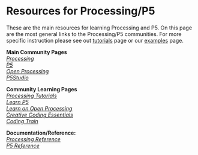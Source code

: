 # Resources for Processing/P5

These are the main resources for learning Processing and P5. On this page are the most general links to the Processing/P5 communities.
For more specific instruction please see out [tutorials](Tutorials) page or our [examples](Examples) page.


**Main Community Pages**\
*[Processing](https://processing.org)\
[P5](https://p5js.org)\
[Open Processing](https://openprocessing.org)\
[P5Studio](https://p5studio.timrodenbroeker.now.sh/)*


**Community Learning Pages**\
*[Processing Tutorials](https://processing.org/tutorials/)\
[Learn P5](https://p5js.org/learn/)\
[Learn on Open Processing](https://www.openprocessing.org/learn/)\
[Creative Coding Essentials](https://timrodenbroeker.de/courses/creative-coding-essentials/)\
[Coding Train](https://www.youtube.com/playlist?list=PLRqwX-V7Uu6Zy51Q-x9tMWIv9cueOFTFA)*


**Documentation/Reference:**\
*[Processing Reference](https://processing.org/reference/)\
[P5 Reference](https://p5js.org/reference/)*
